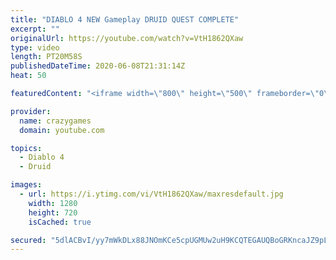 ```yaml
---
title: "DIABLO 4 NEW Gameplay DRUID QUEST COMPLETE"
excerpt: ""
originalUrl: https://youtube.com/watch?v=VtH1862QXaw
type: video
length: PT20M58S
publishedDateTime: 2020-06-08T21:31:14Z
heat: 50

featuredContent: "<iframe width=\"800\" height=\"500\" frameborder=\"0\" src=\"https://www.youtube.com/embed/VtH1862QXaw\" allow=\"accelerometer; autoplay; encrypted-media; gyroscope; picture-in-picture\" allowfullscreen></iframe>"

provider:
  name: crazygames
  domain: youtube.com

topics:
  - Diablo 4
  - Druid

images:
  - url: https://i.ytimg.com/vi/VtH1862QXaw/maxresdefault.jpg
    width: 1280
    height: 720
    isCached: true

secured: "5dlACBvI/yy7mWkDLx88JNOmKCe5cpUGMUw2uH9KCQTEGAUQBoGRKncaJZ9pLHjR67+zv7jmdOKC9eyRoMBTPOEmV1JgAeeBLGWSlzFbfUsYvEVDxQdgxlngwHw2XC+JW4y4utypAbrFuoVhAwhpBMgQSqKPMRQMFqNbli9GTLz5ccwYU/6mSCoVjUJCl4ZuTtbyj7LZQhURnoKoCG3hdkp97LBnh+zA+YOM5uHgJgAbDm9tklTVXrkN6tw7d0Rk3l9NRMVEKtdobXAXJr5zxVQDXMqgfWe9hLUrTxh3rpYsHqVYCqo8ryUVbaKebpivVYVZ9YZahGsqGhorhacDFUozqWFmoQ0fvcHJrRA7w9o4a8UwooIfISwBKDoF2lPU4D/LrDxIHzYjVIX2giUk6D/ozptEOsJjXs+xVjoWSEo=;XmW3zt2mEp/qt9iy5tnDDQ=="
---
```


